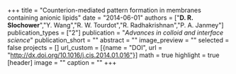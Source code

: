+++
title = "Counterion-mediated pattern formation in membranes containing anionic lipids"
date = "2014-06-01"
authors = ["**D. R. Slochower**","Y. Wang","R. W. Tourdot","R. Radhakrishnan","P. A. Janmey"]
publication_types = ["2"]
publication = "_Advances in colloid and interface science_"
publication_short = ""
abstract = ""
image_preview = ""
selected = false
projects = []
url_custom = [{name = "DOI", url = "http://dx.doi.org/10.1016/j.cis.2014.01.016"}]
math = true
highlight = true
[header]
image = ""
caption = ""
+++
